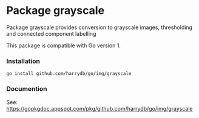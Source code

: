 Package grayscale
=================

Package grayscale provides conversion to grayscale images, thresholding and connected component labelling

This package is compatible with Go version 1.


### Installation

	go install github.com/harrydb/go/img/grayscale


### Documention

See: https://gopkgdoc.appspot.com/pkg/github.com/harrydb/go/img/grayscale
